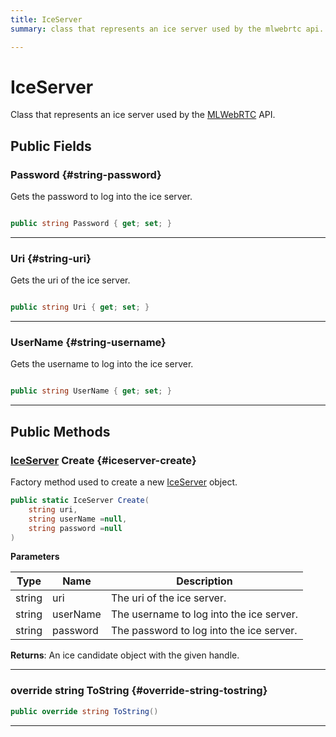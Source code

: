 ```yaml
---
title: IceServer
summary: class that represents an ice server used by the mlwebrtc api. 

---
```


# IceServer




Class that represents an ice server used by the [MLWebRTC](/versioned_docs/version-31-Aug-2023/unity-api/api/UnityEngine.XR.MagicLeap/MLWebRTC/UnityEngine.XR.MagicLeap.MLWebRTC.md) API.   





## Public Fields

### Password {#string-password}

Gets the password to log into the ice server. 

```csharp

public string Password { get; set; }

```






-----------

### Uri {#string-uri}

Gets the uri of the ice server. 

```csharp

public string Uri { get; set; }

```






-----------

### UserName {#string-username}

Gets the username to log into the ice server. 

```csharp

public string UserName { get; set; }

```






-----------

## Public Methods

### [IceServer](/versioned_docs/version-31-Aug-2023/unity-api/api/UnityEngine.XR.MagicLeap/MLWebRTC/UnityEngine.XR.MagicLeap.MLWebRTC.IceServer.md) Create {#iceserver-create}

Factory method used to create a new [IceServer](/versioned_docs/version-31-Aug-2023/unity-api/api/UnityEngine.XR.MagicLeap/MLWebRTC/UnityEngine.XR.MagicLeap.MLWebRTC.IceServer.md) object. 

```csharp
public static IceServer Create(
    string uri,
    string userName =null,
    string password =null
)
```


**Parameters**

| Type | Name  | Description  | 
|--|--|--|
| string |uri|The uri of the ice server.|
| string |userName|The username to log into the ice server.|
| string |password|The password to log into the ice server.|






**Returns**: An ice candidate object with the given handle.



-----------

### override string ToString {#override-string-tostring}

```csharp
public override string ToString()
```






-----------


